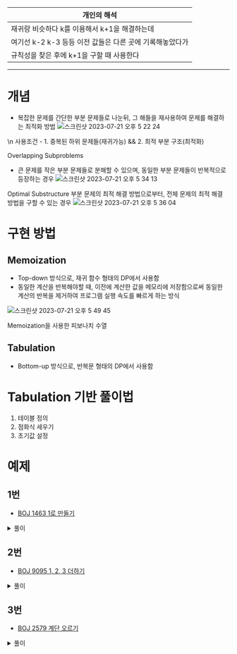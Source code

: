 

|개인의 해석|
|------------|
|재귀랑 비슷하다 k를 이용해서 k+1을 해결하는데 |
|여기선 k-2 k-3 등등 이전 값들은 다른 곳에 기록해놓았다가|
|규칙성을 찾은 후에 k+1을 구할 때 사용한다 |


----------------------------------------------------------------------------
# 개념
- 복잡한 문제를 간단한 부분 문제들로 나눈뒤, 그 해들을 재사용하여 문제를 해결하는 최적화 방법
![스크린샷 2023-07-21 오후 5 22 24](https://github.com/GunsanHaribo/Java_Algorithm/assets/119919849/b2e4991f-5c8a-4478-890f-a8494e491ae5)


\n 사용조건 - 1. 중복된 하위 문제들(재귀가능)  && 2. 최적 부분 구조(최적화)

Overlapping Subproblems
- 큰 문제를 작은 부분 문제들로 분해할 수 있으며, 동일한 부분 문제들이 반복적으로 등장하는 경우
![스크린샷 2023-07-21 오후 5 34 13](https://github.com/GunsanHaribo/Java_Algorithm/assets/119919849/47b086c7-bede-47f3-bb3b-a419fa9c8bae)

Optimal Substructure
부분 문제의 최적 해결 방법으로부터, 전체 문제의 최적 해결 방법을 구할 수 있는 경우
![스크린샷 2023-07-21 오후 5 36 04](https://github.com/GunsanHaribo/Java_Algorithm/assets/119919849/4e84d830-a2e7-4b23-be20-42fa3259f12f)


# 구현 방법

## Memoization

- Top-down 방식으로, 재귀 함수 형태의 DP에서 사용함
- 동일한 계산을 반복해야할 때, 이전에 계산한 값을 메모리에 저장함으로써 동일한 계산의 반복을 제거하여 프로그램 실행 속도를 빠르게 하는 방식

![스크린샷 2023-07-21 오후 5 49 45](https://github.com/GunsanHaribo/Java_Algorithm/assets/119919849/52ccaba7-2f35-44df-85e1-d1c3de6c99dd)

Memoization을 사용한 피보나치 수열

## Tabulation

- Bottom-up 방식으로, 반복문 형태의 DP에서 사용함

# Tabulation 기반 풀이법

1. 테이블 정의
2. 점화식 세우기
3. 초기값 설정

# 예제

## 1번

- [BOJ 1463 1로 만들기](https://www.acmicpc.net/problem/1463)

<details>
<summary>풀이</summary>
<div markdown="1">       


    1. 테이블 정의: `d[i]`는 i를 1로 만드는 데 필요한 연산 사용 횟수의 최솟값
    2. 점화식 세우기
        1. `d[k] = d[k - 1] + 1`
        2. `if k % 3 == 0 { d[k] = min(d[k], d[k / 3] + 1) }`
        3. `if k % 2 == 0 { d[k] = min(d[k], d[k / 2] + 1) }`
    3. 초기값 설정: `d[1] = 0`

</div>
</details>


## 2번

- [BOJ 9095 1, 2, 3 더하기](https://www.acmicpc.net/problem/9095)

<details>
<summary>풀이</summary>
<div markdown="1">  

    
    1. 테이블 정의: `d[i]`는 i를 1, 2, 3의 합으로 나타내는 방법의 수
    2. 점화식 세우기: `d[k] = d[k - 1] + d[k - 2] + d[k - 3]`
    3. 초기값 설정: `d[1] = 1, d[2] = 2, d[3] = 4`
    

</div>
</details>


## 3번

- [BOJ 2579 계단 오르기](https://www.acmicpc.net/problem/2579)

<details>
<summary>풀이</summary>
<div markdown="1">       

    
    1. 테이블 정의: `d[i][j]`는 i번째 계단을 j번 연속한 상태로 밟았을 때 점수의 최댓값
    2. 점화식 세우기
        1. `d[k][1] = max(d[k - 2][1], d[k - 2][2]) + s[k]`
        2. `d[k][2] = d[k - 1][1] + s[k]`
    3. 초기값 설정: `d[1][1] = s[1], d[1][2] = 0, d[2][1] = s[2], d[2][2] = s[1] + s[2]`

    

</div>
</details>
